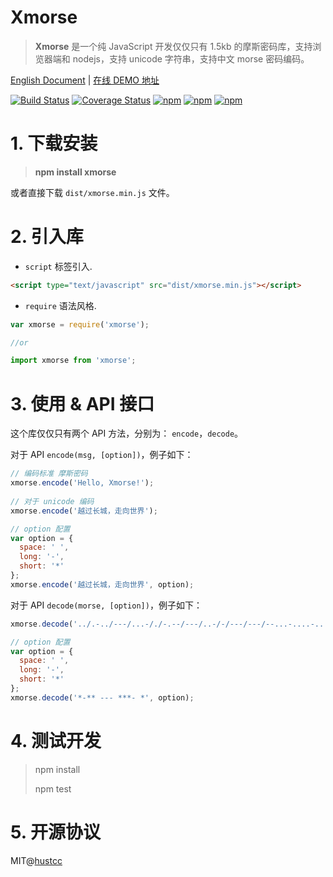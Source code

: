 # Xmorse

> **Xmorse** 是一个纯 JavaScript 开发仅仅只有 1.5kb 的摩斯密码库，支持浏览器端和 nodejs，支持 unicode 字符串，支持中文 morse 密码编码。

[English Document](README.md) | [在线 DEMO 地址](http://git.hust.cc/xmorse/) 

[![Build Status](https://travis-ci.org/hustcc/xmorse.svg?branch=master)](https://travis-ci.org/hustcc/xmorse) [![Coverage Status](https://coveralls.io/repos/github/hustcc/xmorse/badge.svg?branch=master)](https://coveralls.io/github/hustcc/xmorse?branch=master) [![npm](https://img.shields.io/npm/v/xmorse.svg?style=flat-square)](https://www.npmjs.com/package/xmorse) [![npm](https://img.shields.io/npm/dt/xmorse.svg?style=flat-square)](https://www.npmjs.com/package/xmorse) [![npm](https://img.shields.io/npm/l/xmorse.svg?style=flat-square)](https://www.npmjs.com/package/xmorse)


# 1. 下载安装

> **npm install xmorse**

或者直接下载 `dist/xmorse.min.js` 文件。


# 2. 引入库

 - `script` 标签引入.

```html
<script type="text/javascript" src="dist/xmorse.min.js"></script>
```

 - `require` 语法风格.

```js
var xmorse = require('xmorse');

//or

import xmorse from 'xmorse';
```


# 3. 使用 & API 接口

这个库仅仅只有两个 API 方法，分别为： `encode`，`decode`。

对于 API `encode(msg, [option])`，例子如下：

```js
// 编码标准 摩斯密码
xmorse.encode('Hello, Xmorse!');
  
// 对于 unicode 编码
xmorse.encode('越过长城，走向世界');

// option 配置
var option = {
  space: ' ',
  long: '-',
  short: '*'
};
xmorse.encode('越过长城，走向世界', option);
```

对于 API `decode(morse, [option])`，例子如下：

```js
xmorse.decode('../.-../---/...-/./-.--/---/..-/-/---/---/--...-....-...-/-..---..-.-----/---..-...--...-/-..----.--.....');

// option 配置
var option = {
  space: ' ',
  long: '-',
  short: '*'
};
xmorse.decode('*-** --- ***- *', option);
```


# 4. 测试开发

> npm install
> 
> npm test


# 5. 开源协议

MIT@[hustcc](https://github.com/hustcc)